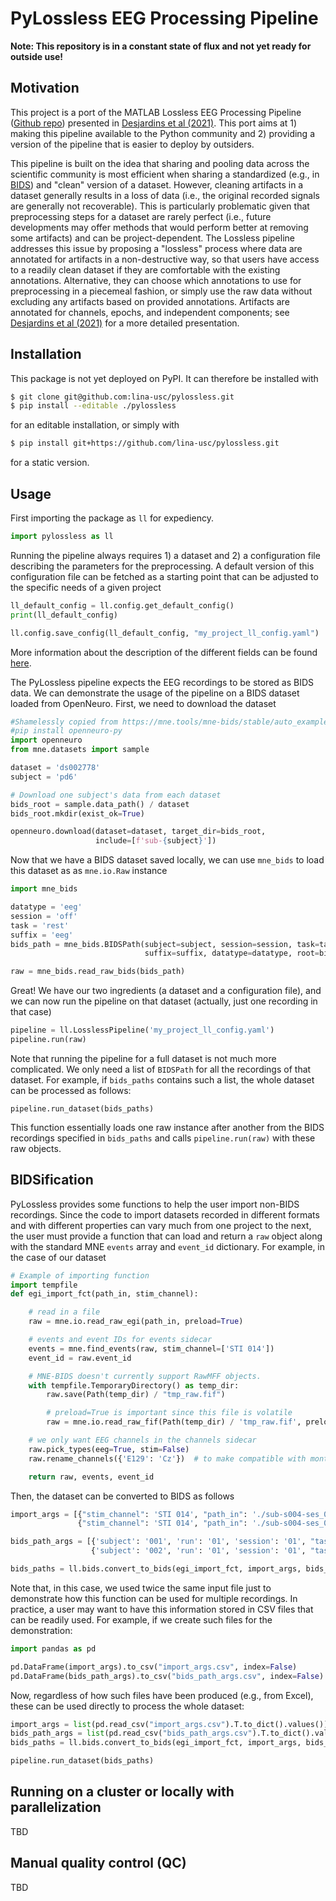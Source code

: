 # PyLossless EEG Processing Pipeline

**Note: This repository is in a constant state of flux and not yet ready for outside use!**


## Motivation

This project is a port of the MATLAB Lossless EEG Processing Pipeline ([Github repo](https://github.com/BUCANL/EEG-IP-L)) presented in [Desjardins et al (2021)](https://www.sciencedirect.com/science/article/pii/S0165027020303848). This port aims at 1) making this pipeline available to the Python community and 2) providing a version of the pipeline that is easier to deploy by outsiders.

This pipeline is built on the idea that sharing and pooling data across the scientific community is most efficient when sharing a standardized (e.g., in [BIDS](https://www.nature.com/articles/s41597-019-0104-8)) and "clean" version of a dataset. However, cleaning artifacts in a dataset generally results in a loss of data (i.e., the original recorded signals are generally not recoverable). This is particularly problematic given that preprocessing steps for a dataset are rarely perfect (i.e., future developments may offer methods that would perform better at removing some artifacts) and can be project-dependent. The Lossless pipeline addresses this issue by proposing a "lossless" process where data are annotated for artifacts in a non-destructive way, so that users have access to a readily clean dataset if they are comfortable with the existing annotations. Alternative, they can choose which annotations to use for preprocessing in a piecemeal fashion, or simply use the raw data without excluding any artifacts based on provided annotations. Artifacts are annotated for channels, epochs, and independent components; see  [Desjardins et al (2021)](https://www.sciencedirect.com/science/article/pii/S0165027020303848) for a more detailed presentation.


## Installation

This package is not yet deployed on PyPI. It can therefore be installed with

```bash
$ git clone git@github.com:lina-usc/pylossless.git
$ pip install --editable ./pylossless
```
for an editable installation, or simply with 
```bash
$ pip install git+https://github.com/lina-usc/pylossless.git
```
for a static version. 


## Usage 

First importing the package as `ll` for expediency.

```python
import pylossless as ll
```

Running the pipeline always requires 1) a dataset and 2) a configuration file describing the parameters for the preprocessing. A default version of this configuration file can be fetched as a starting point that can be adjusted to the specific needs of a given project

```python
ll_default_config = ll.config.get_default_config()
print(ll_default_config)

ll.config.save_config(ll_default_config, "my_project_ll_config.yaml")
```
More information about the description of the different fields can be found [here](./doc/config.md).

The PyLossless pipeline expects the EEG recordings to be stored as BIDS data. We can demonstrate the usage of the pipeline on a BIDS dataset loaded from OpenNeuro. First, we need to download the dataset

```python
#Shamelessly copied from https://mne.tools/mne-bids/stable/auto_examples/read_bids_datasets.html
#pip install openneuro-py
import openneuro
from mne.datasets import sample

dataset = 'ds002778'
subject = 'pd6'

# Download one subject's data from each dataset
bids_root = sample.data_path() / dataset
bids_root.mkdir(exist_ok=True)

openneuro.download(dataset=dataset, target_dir=bids_root,
                   include=[f'sub-{subject}'])
```

Now that we have a BIDS dataset saved locally, we can use `mne_bids` to load this dataset as as `mne.io.Raw` instance

```python
import mne_bids

datatype = 'eeg'
session = 'off'
task = 'rest'
suffix = 'eeg'
bids_path = mne_bids.BIDSPath(subject=subject, session=session, task=task,
                              suffix=suffix, datatype=datatype, root=bids_root)

raw = mne_bids.read_raw_bids(bids_path)
```

Great! We have our two ingredients (a dataset and a configuration file), and we can now run the pipeline on that dataset (actually, just one recording in that case)

```python
pipeline = ll.LosslessPipeline('my_project_ll_config.yaml')
pipeline.run(raw)

```

Note that running the pipeline for a full dataset is not much more complicated. We only need a list of `BIDSPath` for all the recordings of that dataset. For example, if `bids_paths` contains such a list, the whole dataset can be processed as follows:

```
pipeline.run_dataset(bids_paths)
```

This function essentially loads one raw instance after another from the BIDS recordings specified in `bids_paths` and calls `pipeline.run(raw)` with these raw objects.



## BIDSification

PyLossless provides some functions to help the user import non-BIDS recordings. Since the code to import datasets recorded in different formats and with different properties can vary much from one project to the next, the user must provide a function that can load and return a `raw` object along with the standard MNE `events` array and `event_id` dictionary. For example, in the case of our dataset

```python
# Example of importing function
import tempfile
def egi_import_fct(path_in, stim_channel):

    # read in a file
    raw = mne.io.read_raw_egi(path_in, preload=True)

    # events and event IDs for events sidecar
    events = mne.find_events(raw, stim_channel=['STI 014'])
    event_id = raw.event_id

    # MNE-BIDS doesn't currently support RawMFF objects.
    with tempfile.TemporaryDirectory() as temp_dir:
        raw.save(Path(temp_dir) / "tmp_raw.fif")

        # preload=True is important since this file is volatile
        raw = mne.io.read_raw_fif(Path(temp_dir) / 'tmp_raw.fif', preload=True)

    # we only want EEG channels in the channels sidecar
    raw.pick_types(eeg=True, stim=False)
    raw.rename_channels({'E129': 'Cz'})  # to make compatible with montage

    return raw, events, event_id
```

Then, the dataset can be converted to BIDS as follows

```python
import_args = [{"stim_channel": 'STI 014', "path_in": './sub-s004-ses_07_task-MMN_20220218_022348.mff'},
               {"stim_channel": 'STI 014', "path_in": './sub-s004-ses_07_task-MMN_20220218_022348.mff'}]

bids_path_args = [{'subject': '001', 'run': '01', 'session': '01', "task": "mmn"},
                  {'subject': '002', 'run': '01', 'session': '01', "task": "mmn"}]

bids_paths = ll.bids.convert_to_bids(egi_import_fct, import_args, bids_path_args, overwrite=True)
```

 Note that, in this case, we used twice the same input file just to demonstrate how this function can be used for multiple recordings. In practice, a user may want to have this information stored in CSV files that can be readily used. For example, if we create such files for the demonstration:

```python
import pandas as pd

pd.DataFrame(import_args).to_csv("import_args.csv", index=False)
pd.DataFrame(bids_path_args).to_csv("bids_path_args.csv", index=False)
```

Now, regardless of how such files have been produced (e.g., from Excel), these can be used directly to process the whole dataset:

```python
import_args = list(pd.read_csv("import_args.csv").T.to_dict().values())
bids_path_args = list(pd.read_csv("bids_path_args.csv").T.to_dict().values())
bids_paths = ll.bids.convert_to_bids(egi_import_fct, import_args, bids_path_args, overwrite=True)

pipeline.run_dataset(bids_paths)
```

## Running on a cluster or locally with parallelization

TBD

## Manual quality control (QC)

TBD

